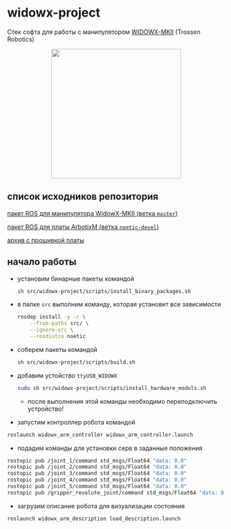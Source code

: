 # widowx-project

Стек софта для работы с манипулятором [WIDOWX-MKII](https://www.trossenrobotics.com/WidowxRobotArmMK2) (Trossen Robotics)

<p align="center">
    <img src="https://www.trossenrobotics.com/images/PImages/widowx-a.jpg" width=300>
</p>


## список исходников репозитория

[пакет ROS для манипулятора WidowX-MKII (ветка `master`)](https://github.com/Interbotix/widowx_arm)

[пакет ROS для платы ArbotixM (ветка `noetic-devel`)](https://github.com/vanadiumlabs/arbotix_ros)

[архив с прошивкой платы](https://github.com/trossenrobotics/arbotix/archive/master.zip)

## начало работы

* установим бинарные пакеты командой

    ```bash
    sh src/widowx-project/scripts/install_binary_packages.sh
    ```

* в папке `src` выполним команду, которая установит все зависимости

    ```bash
    rosdep install -y -r \
        --from-paths src/ \
        --ignore-src \
        --rosdistro noetic
    ```

* соберем пакеты командой

    ```bash
    sh src/widowx-project/scripts/build.sh
    ```

* добавим устойство `ttyUSB_WIDOWX`

    ```bash
    sudo sh src/widowx-project/scripts/install_hardware_moduls.sh
    ```

    * после выполнения этой команды необходимо переподключить устройство!

* запустим контроллер робота командой

```bash
roslaunch widowx_arm_controller widowx_arm_controller.launch
```

* подадим команды для установки серв в заданные положения

```bash
rostopic pub /joint_1/command std_msgs/Float64 "data: 0.0" 
rostopic pub /joint_2/command std_msgs/Float64 "data: 0.0" 
rostopic pub /joint_3/command std_msgs/Float64 "data: 0.0" 
rostopic pub /joint_4/command std_msgs/Float64 "data: 0.0" 
rostopic pub /joint_5/command std_msgs/Float64 "data: 0.0" 
rostopic pub /gripper_revolute_joint/command std_msgs/Float64 "data: 0.0" 
```

* загрузим описание робота для визуализации состояния

```bash
roslaunch widowx_arm_description load_description.launch
```
